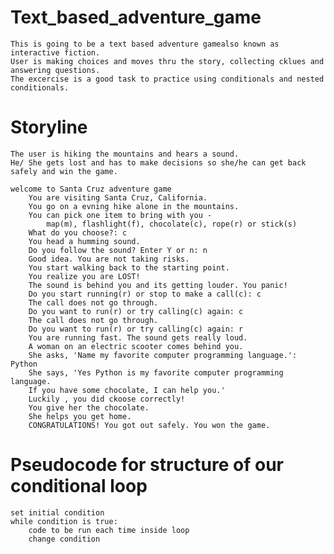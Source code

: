 # Text_based_adventure_game

    This is going to be a text based adventure gamealso known as interactive fiction.
    User is making choices and moves thru the story, collecting cklues and answering questions.
    The excercise is a good task to practice using conditionals and nested conditionals.

# Storyline

    The user is hiking the mountains and hears a sound.
    He/ She gets lost and has to make decisions so she/he can get back safely and win the game.

    welcome to Santa Cruz adventure game
        You are visiting Santa Cruz, California.
        You go on a evning hike alone in the mountains.
        You can pick one item to bring with you -
            map(m), flashlight(f), chocolate(c), rope(r) or stick(s)
        What do you choose?: c
        You head a humming sound.
        Do you follow the sound? Enter Y or n: n
        Good idea. You are not taking risks.
        You start walking back to the starting point.
        You realize you are LOST!
        The sound is behind you and its getting louder. You panic!
        Do you start running(r) or stop to make a call(c): c
        The call does not go through.
        Do you want to run(r) or try calling(c) again: c
        The call does not go through.
        Do you want to run(r) or try calling(c) again: r
        You are running fast. The sound gets really loud.
        A woman on an electric scooter comes behind you.
        She asks, 'Name my favorite computer programming language.': Python
        She says, 'Yes Python is my favorite computer programming language.
        If you have some chocolate, I can help you.'
        Luckily , you did ckoose correctly!
        You give her the chocolate.
        She helps you get home.
        CONGRATULATIONS! You got out safely. You won the game.

# Pseudocode for structure of our conditional loop

    set initial condition
    while condition is true:
        code to be run each time inside loop
        change condition